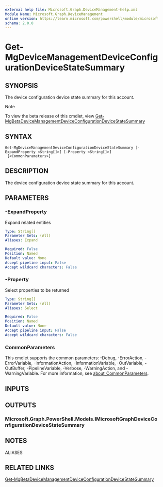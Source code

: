 ```yaml
---
external help file: Microsoft.Graph.DeviceManagement-help.xml
Module Name: Microsoft.Graph.DeviceManagement
online version: https://learn.microsoft.com/powershell/module/microsoft.graph.devicemanagement/get-mgdevicemanagementdeviceconfigurationdevicestatesummary
schema: 2.0.0
---
```


# Get-MgDeviceManagementDeviceConfigurationDeviceStateSummary

## SYNOPSIS
The device configuration device state summary for this account.

> [!NOTE]
> To view the beta release of this cmdlet, view [Get-MgBetaDeviceManagementDeviceConfigurationDeviceStateSummary](/powershell/module/Microsoft.Graph.Beta.Applications/Get-MgBetaDeviceManagementDeviceConfigurationDeviceStateSummary?view=graph-powershell-beta)

## SYNTAX

```
Get-MgDeviceManagementDeviceConfigurationDeviceStateSummary [-ExpandProperty <String[]>] [-Property <String[]>]
 [<CommonParameters>]
```

## DESCRIPTION
The device configuration device state summary for this account.

## PARAMETERS

### -ExpandProperty
Expand related entities

```yaml
Type: String[]
Parameter Sets: (All)
Aliases: Expand

Required: False
Position: Named
Default value: None
Accept pipeline input: False
Accept wildcard characters: False
```

### -Property
Select properties to be returned

```yaml
Type: String[]
Parameter Sets: (All)
Aliases: Select

Required: False
Position: Named
Default value: None
Accept pipeline input: False
Accept wildcard characters: False
```

### CommonParameters
This cmdlet supports the common parameters: -Debug, -ErrorAction, -ErrorVariable, -InformationAction, -InformationVariable, -OutVariable, -OutBuffer, -PipelineVariable, -Verbose, -WarningAction, and -WarningVariable. For more information, see [about_CommonParameters](http://go.microsoft.com/fwlink/?LinkID=113216).

## INPUTS

## OUTPUTS

### Microsoft.Graph.PowerShell.Models.IMicrosoftGraphDeviceConfigurationDeviceStateSummary
## NOTES

ALIASES

## RELATED LINKS
[Get-MgBetaDeviceManagementDeviceConfigurationDeviceStateSummary](/powershell/module/Microsoft.Graph.Beta.Applications/Get-MgBetaDeviceManagementDeviceConfigurationDeviceStateSummary?view=graph-powershell-beta)

